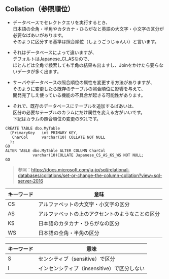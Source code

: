 
## Collation（参照順位）
* データベースでセレクトクエリを実行するとき、  
日本語の全角・半角やカタカナ・ひらがなと英語の大文字・小文字の区分が必要なばあいがあります。  
そのように区分する基準は照合順位（しょうごうじゅんい）と言います。  

* それはデータベースによって違いますが、  
デフォルトはJapanese_CI_ASなので、  
ほとんどは全角で検索しても半角の結果も出ますし、Joinをかけたら要らないデータが多く出ます。  
  
* サーバやデータベースの照合順位の属性を変更する方法がありますが、  
そのように変更したら既存のテーブルの照合順位に影響を与えて、  
開発完了しえ使っている機能の不具合が起きる可能性があります。  
  
* それで、既存のデータベースにテーブルを追加するばあいは、  
区分の必要なテーブルのカラムにだけ属性を変える方がいいです。  
下記はカラムの照合順位の変更のSQLです。  

```sqlserver
CREATE TABLE dbo.MyTable  
  (PrimaryKey   int PRIMARY KEY,  
   CharCol      varchar(10) COLLATE NOT NULL  
  );  
GO  
ALTER TABLE dbo.MyTable ALTER COLUMN CharCol  
            varchar(10)COLLATE Japanese_CS_AS_KS_WS NOT NULL;  
GO  
```

>参照：https://docs.microsoft.com/ja-jp/sql/relational-databases/collations/set-or-change-the-column-collation?view=sql-server-2016
  
キーワード | 意味
------------ | -------------
CS | アルファベットの大文字・小文字の区分  
AS | アルファベットの上のアクセントのようなことの区分  
KS | 日本語のカタカナ・ひらがなの区分  
WS | 日本語の全角・半角の区分  

キーワード | 意味
------------ | -------------
S | センシティブ（sensitive）で区分
I | インセンシティブ（insensitive）で区分しない

